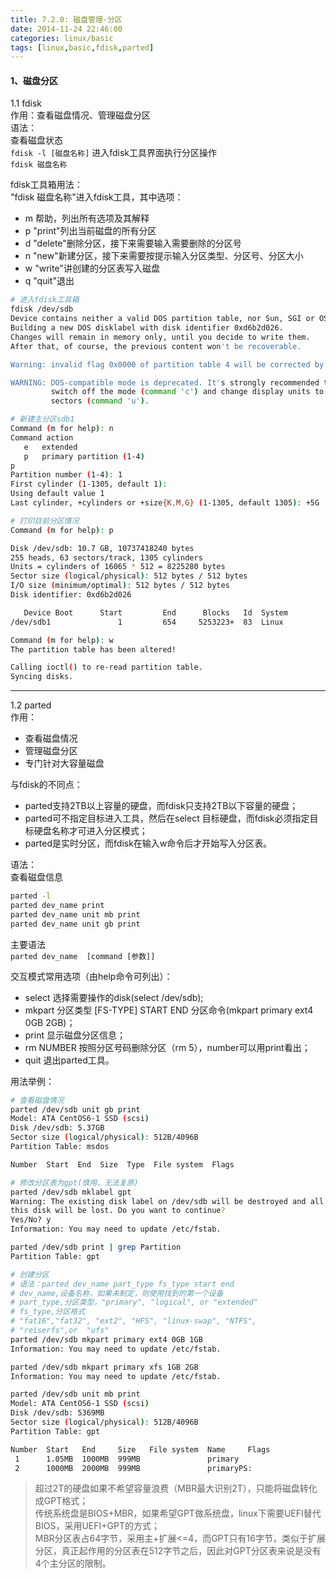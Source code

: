 ```yaml
---
title: 7.2.0: 磁盘管理-分区
date: 2014-11-24 22:46:00
categories: linux/basic
tags: [linux,basic,fdisk,parted]
---
```


#### 1、磁盘分区

1.1 fdisk  
作用：查看磁盘情况、管理磁盘分区  
语法：  
查看磁盘状态  
`fdisk -l [磁盘名称]`
进入fdisk工具界面执行分区操作  
`fdisk 磁盘名称`

fdisk工具箱用法：  
"fdisk 磁盘名称"进入fdisk工具，其中选项：
- m 帮助，列出所有选项及其解释
- p "print"列出当前磁盘的所有分区
- d "delete"删除分区，接下来需要输入需要删除的分区号
- n "new"新建分区，接下来需要按提示输入分区类型、分区号、分区大小
- w "write"讲创建的分区表写入磁盘
- q "quit"退出

``` bash
# 进入fdisk工具箱
fdisk /dev/sdb
Device contains neither a valid DOS partition table, nor Sun, SGI or OSF disklabel
Building a new DOS disklabel with disk identifier 0xd6b2d026.
Changes will remain in memory only, until you decide to write them.
After that, of course, the previous content won't be recoverable.

Warning: invalid flag 0x0000 of partition table 4 will be corrected by w(rite)

WARNING: DOS-compatible mode is deprecated. It's strongly recommended to
         switch off the mode (command 'c') and change display units to
         sectors (command 'u').

# 新建主分区sdb1
Command (m for help): n
Command action
   e   extended
   p   primary partition (1-4)
p
Partition number (1-4): 1
First cylinder (1-1305, default 1):
Using default value 1
Last cylinder, +cylinders or +size{K,M,G} (1-1305, default 1305): +5G

# 打印目前分区情况
Command (m for help): p

Disk /dev/sdb: 10.7 GB, 10737418240 bytes
255 heads, 63 sectors/track, 1305 cylinders
Units = cylinders of 16065 * 512 = 8225280 bytes
Sector size (logical/physical): 512 bytes / 512 bytes
I/O size (minimum/optimal): 512 bytes / 512 bytes
Disk identifier: 0xd6b2d026

   Device Boot      Start         End      Blocks   Id  System
/dev/sdb1               1         654     5253223+  83  Linux

Command (m for help): w
The partition table has been altered!

Calling ioctl() to re-read partition table.
Syncing disks.
```

----

1.2 parted  
作用：  
- 查看磁盘情况  
- 管理磁盘分区  
- 专门针对大容量磁盘  

与fdisk的不同点：  
- parted支持2TB以上容量的硬盘，而fdisk只支持2TB以下容量的硬盘；
- parted可不指定目标进入工具，然后在select 目标硬盘，而fdisk必须指定目标硬盘名称才可进入分区模式；
- parted是实时分区，而fdisk在输入w命令后才开始写入分区表。

语法：  
查看磁盘信息
``` bash
parted -l
parted dev_name print
parted dev_name unit mb print
parted dev_name unit gb print
```
主要语法  
`parted dev_name  [command [参数]]`

交互模式常用选项（由help命令可列出）：  
- select 选择需要操作的disk(select /dev/sdb);
- mkpart 分区类型 [FS-TYPE] START END 分区命令(mkpart primary ext4 0GB 2GB)；
- print 显示磁盘分区信息；
- rm NUMBER 按照分区号码删除分区（rm 5），number可以用print看出；
- quit 退出parted工具。

用法举例：
``` bash
# 查看磁盘情况
parted /dev/sdb unit gb print
Model: ATA CentOS6-1 SSD (scsi)
Disk /dev/sdb: 5.37GB
Sector size (logical/physical): 512B/4096B
Partition Table: msdos

Number  Start  End  Size  Type  File system  Flags

# 修改分区表为gpt(慎用，无法复原)
parted /dev/sdb mklabel gpt
Warning: The existing disk label on /dev/sdb will be destroyed and all data on
this disk will be lost. Do you want to continue?
Yes/No? y                                                                 
Information: You may need to update /etc/fstab.                           

parted /dev/sdb print | grep Partition
Partition Table: gpt

# 创建分区
# 语法：parted dev_name part_type fs_type start end
# dev_name,设备名称，如果未制定，则使用找到的第一个设备
# part_type,分区类型，"primary", "logical", or "extended"
# fs_type,分区格式
# "fat16","fat32", "ext2", "HFS", "linux-swap", "NTFS",
# "reiserfs",or  "ufs"
parted /dev/sdb mkpart primary ext4 0GB 1GB
Information: You may need to update /etc/fstab.                           

parted /dev/sdb mkpart primary xfs 1GB 2GB
Information: You may need to update /etc/fstab.                           

parted /dev/sdb unit mb print
Model: ATA CentOS6-1 SSD (scsi)
Disk /dev/sdb: 5369MB
Sector size (logical/physical): 512B/4096B
Partition Table: gpt

Number  Start   End     Size   File system  Name     Flags
 1      1.05MB  1000MB  999MB               primary
 2      1000MB  2000MB  999MB               primaryPS:
 ```
> 超过2T的硬盘如果不希望容量浪费（MBR最大识别2T），只能将磁盘转化成GPT格式；  
传统系统盘是BIOS+MBR，如果希望GPT做系统盘，linux下需要UEFI替代BIOS，采用UEFI+GPT的方式；  
MBR分区表占64字节，采用主+扩展<=4，而GPT只有16字节，类似于扩展分区，真正起作用的分区表在512字节之后，因此对GPT分区表来说是没有4个主分区的限制。
